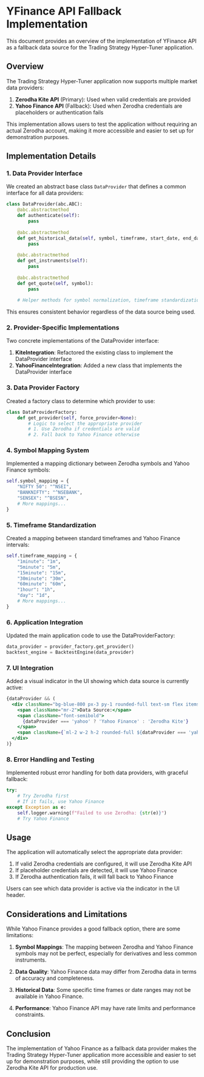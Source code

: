 # YFinance API Fallback Implementation

This document provides an overview of the implementation of YFinance API as a fallback data source for the Trading Strategy Hyper-Tuner application.

## Overview

The Trading Strategy Hyper-Tuner application now supports multiple market data providers:

1. **Zerodha Kite API** (Primary): Used when valid credentials are provided
2. **Yahoo Finance API** (Fallback): Used when Zerodha credentials are placeholders or authentication fails

This implementation allows users to test the application without requiring an actual Zerodha account, making it more accessible and easier to set up for demonstration purposes.

## Implementation Details

### 1. Data Provider Interface

We created an abstract base class `DataProvider` that defines a common interface for all data providers:

```python
class DataProvider(abc.ABC):
    @abc.abstractmethod
    def authenticate(self):
        pass
    
    @abc.abstractmethod
    def get_historical_data(self, symbol, timeframe, start_date, end_date):
        pass
    
    @abc.abstractmethod
    def get_instruments(self):
        pass
    
    @abc.abstractmethod
    def get_quote(self, symbol):
        pass
    
    # Helper methods for symbol normalization, timeframe standardization, etc.
```

This ensures consistent behavior regardless of the data source being used.

### 2. Provider-Specific Implementations

Two concrete implementations of the DataProvider interface:

1. **KiteIntegration**: Refactored the existing class to implement the DataProvider interface
2. **YahooFinanceIntegration**: Added a new class that implements the DataProvider interface

### 3. Data Provider Factory

Created a factory class to determine which provider to use:

```python
class DataProviderFactory:
    def get_provider(self, force_provider=None):
        # Logic to select the appropriate provider
        # 1. Use Zerodha if credentials are valid
        # 2. Fall back to Yahoo Finance otherwise
```

### 4. Symbol Mapping System

Implemented a mapping dictionary between Zerodha symbols and Yahoo Finance symbols:

```python
self.symbol_mapping = {
    "NIFTY 50": "^NSEI",
    "BANKNIFTY": "^NSEBANK",
    "SENSEX": "^BSESN",
    # More mappings...
}
```

### 5. Timeframe Standardization

Created a mapping between standard timeframes and Yahoo Finance intervals:

```python
self.timeframe_mapping = {
    "1minute": "1m",
    "5minute": "5m",
    "15minute": "15m",
    "30minute": "30m",
    "60minute": "60m",
    "1hour": "1h",
    "day": "1d",
    # More mappings...
}
```

### 6. Application Integration

Updated the main application code to use the DataProviderFactory:

```python
data_provider = provider_factory.get_provider()
backtest_engine = BacktestEngine(data_provider)
```

### 7. UI Integration

Added a visual indicator in the UI showing which data source is currently active:

```jsx
{dataProvider && (
  <div className="bg-blue-800 px-3 py-1 rounded-full text-sm flex items-center">
    <span className="mr-2">Data Source:</span>
    <span className="font-semibold">
      {dataProvider === 'yahoo' ? 'Yahoo Finance' : 'Zerodha Kite'}
    </span>
    <span className={`ml-2 w-2 h-2 rounded-full ${dataProvider === 'yahoo' ? 'bg-yellow-400' : 'bg-green-400'}`}></span>
  </div>
)}
```

### 8. Error Handling and Testing

Implemented robust error handling for both data providers, with graceful fallback:

```python
try:
    # Try Zerodha first
    # If it fails, use Yahoo Finance
except Exception as e:
    self.logger.warning(f"Failed to use Zerodha: {str(e)}")
    # Try Yahoo Finance
```

## Usage

The application will automatically select the appropriate data provider:

1. If valid Zerodha credentials are configured, it will use Zerodha Kite API
2. If placeholder credentials are detected, it will use Yahoo Finance
3. If Zerodha authentication fails, it will fall back to Yahoo Finance

Users can see which data provider is active via the indicator in the UI header.

## Considerations and Limitations

While Yahoo Finance provides a good fallback option, there are some limitations:

1. **Symbol Mappings**: The mapping between Zerodha and Yahoo Finance symbols may not be perfect, especially for derivatives and less common instruments.

2. **Data Quality**: Yahoo Finance data may differ from Zerodha data in terms of accuracy and completeness.

3. **Historical Data**: Some specific time frames or date ranges may not be available in Yahoo Finance.

4. **Performance**: Yahoo Finance API may have rate limits and performance constraints.

## Conclusion

The implementation of Yahoo Finance as a fallback data provider makes the Trading Strategy Hyper-Tuner application more accessible and easier to set up for demonstration purposes, while still providing the option to use Zerodha Kite API for production use.
